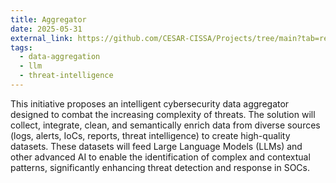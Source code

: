 ```yaml
---
title: Aggregator
date: 2025-05-31
external_link: https://github.com/CESAR-CISSA/Projects/tree/main?tab=readme-ov-file#xeque-mate---aggregator-2025---present
tags:
  - data-aggregation
  - llm
  - threat-intelligence
---
```


This initiative proposes an intelligent cybersecurity data aggregator designed to combat the increasing complexity of threats. The solution will collect, integrate, clean, and semantically enrich data from diverse sources (logs, alerts, IoCs, reports, threat intelligence) to create high-quality datasets. These datasets will feed Large Language Models (LLMs) and other advanced AI to enable the identification of complex and contextual patterns, significantly enhancing threat detection and response in SOCs.

<!--more-->
